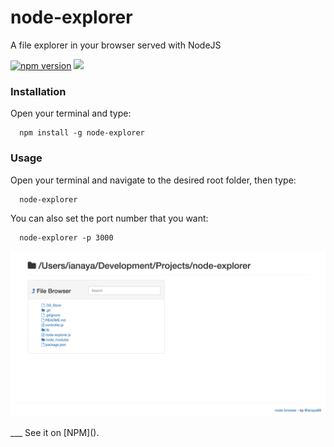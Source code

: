 # node-explorer

A file explorer in your browser served with NodeJS

[![npm version](https://badge.fury.io/js/node-explorer.svg)](http://badge.fury.io/js/node-explorer)
<img src='https://david-dm.org/ianaya89/node-explorer.svg'>


### Installation
Open your terminal and type:
```
  npm install -g node-explorer
```

### Usage
Open your terminal and navigate to the desired root folder, then type:
```
  node-explorer
```

You can also set the port number that you want:
```
  node-explorer -p 3000
```

<p style="text-align: center">
  <img src="img/sample.png" alt="node-explorer">
</p>
___
See it on [NPM]().
